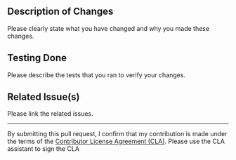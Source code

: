 ## Description of Changes

Please clearly state what you have changed and why you made these changes.

## Testing Done

Please describe the tests that you ran to verify your changes.

## Related Issue(s)

Please link the related issues.

---

By submitting this pull request, I confirm that my contribution is made under the terms of the [Contributor License Agreement (CLA)](https://github.com/mgear-dev/mgear4/blob/master/Contributor_License_Agreement.md). Please use the CLA assistant to sign the CLA


